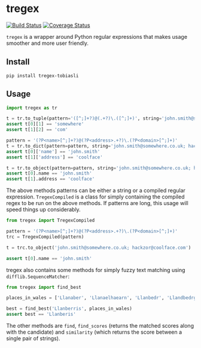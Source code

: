 # tregex
[![Build Status](https://travis-ci.org/tobiasli/tregex.svg?branch=master)](https://travis-ci.org/tobiasli/tregex) [![Coverage Status](https://coveralls.io/repos/github/tobiasli/tregex/badge.svg?branch=master)](https://coveralls.io/github/tobiasli/tregex?branch=master)

`tregex` is a wrapper around Python regular expressions that makes usage smoother and more user friendly.

## Install

```
pip install tregex-tobiasli
```

## Usage

```python
import tregex as tr

t = tr.to_tuple(pattern='([^;]+?)@(.+?)\.([^;]+)', string='john.smith@somewhere.co.uk; hackzor@coolface.com')
assert t[0][1] == 'somewhere'
assert t[1][2] == 'com'

pattern = '(?P<name>[^;]+?)@(?P<address>.+?)\.(?P<domain>[^;]+)'
t = tr.to_dict(pattern=pattern, string='john.smith@somewhere.co.uk; hackzor@coolface.com')
assert t[0]['name'] == 'john.smith'
assert t[1]['address'] == 'coolface'

t = tr.to_object(pattern=pattern, string='john.smith@somewhere.co.uk; hackzor@coolface.com')
assert t[0].name == 'john.smith'
assert t[1].address == 'coolface'
```

The above methods patterns can be either a string or a compiled regular expression. `TregexCompiled` is a class for simply
containing the compiled regex to be run on the above methods. If patterns are long, this usage will speed things up
considerably.

```python
from tregex import TregexCompiled

pattern = '(?P<name>[^;]+?)@(?P<address>.+?)\.(?P<domain>[^;]+)'
trc = TregexCompiled(pattern)

t = trc.to_object('john.smith@somewhere.co.uk; hackzor@coolface.com')

assert t[0].name == 'john.smith'
```

tregex also contains some methods for simply fuzzy text matching using `difflib.SequenceMatcher`:

```python
from tregex import find_best

places_in_wales = ['Llanaber', 'Llanaelhaearn', 'Llanbedr', 'Llandbedrgoch', 'Llanbedrog', 'Llanberis', 'Llandanwg', 'Llanegryn', 'Llandegwning', 'Llandeiniolen', 'Llandwrog']

best = find_best('Llanberris', places_in_wales)
assert best == 'Llanberis'
```

The other methods are `find`, `find_scores` (returns the matched scores along with the candidate) and `similarity` (which
returns the score between a single pair of strings).
